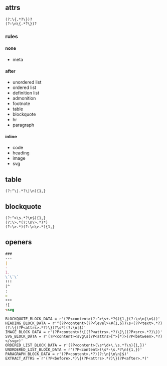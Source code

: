 ## attrs
```re
(?:\{.*?\})?
(?:\n\{.*?\})?
```

### rules

#### none
- meta
#### after
- unordered list
- ordered list
- definition list
- admonition
- footnote
- table
- blockquote
- hr
- paragraph

#### inline
- code
- heading
- image
- svg

## table
```re
(?:^\|.*?\|\n){1,}
```


## blockquote
```re
(?:^>\s.*?\n$){1,}
(?:\>.*(?:\n\>.*)*)
(?:\>.*)(?:\n\>.*){1,}
```

## openers

```md
###
--- 
| 
- 
1. 
\`\`\`
!!!
[^
: 
> 
***
![
<svg

```



```re
BLOCKQUOTE_BLOCK_DATA = r'(?P<content>(?:^>\s+.*?$){1,}(?:\n\n|\n$))'
HEADING_BLOCK_DATA = r'^(?P<content>(?P<level>\#{1,6})\s+(?P<text>.*?)(?:\{(?P<attrs>.*?)\})?\s*)(?:\n|$)'
IMAGE_BLOCK_DATA = r'(?P<content>!\[(?P<attrs>.*?)\]\((?P<src>.*?)\))'
SVG_BLOCK_DATA = r'(?P<content><svg\s(?P<attrs>[^>]*)>(?P<between>.*?)</svg>)'
ORDERED_LIST_BLOCK_DATA = r'(?P<content>(\s*\d+\.\s.*?\n){1,})'
UNORDERED_LIST_BLOCK_DATA = r'(?P<content>(\s*-\s.*?\n){1,})'
PARAGRAPH_BLOCK_DATA = r'(?P<content>.*?)(?:\n|\n\n|$)'
EXTRACT_ATTRS = r'(?P<before>.*)\{(?P<attrs>.*?)\}(?P<after>.*)'

```
